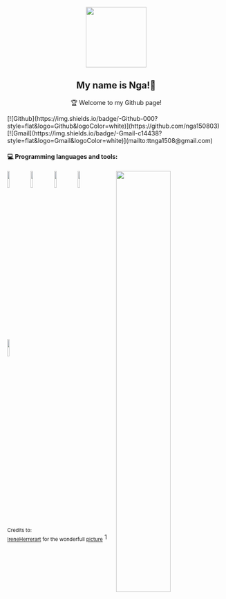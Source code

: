 

<p align="center">
  <img width="140" src="https://user-images.githubusercontent.com/6661165/91657958-61b4fd00-eb00-11ea-9def-dc7ef5367e34.png" />
  <h2 align="center">My name is Nga!👋 </h2>
  <p align="center">🏆 Welcome to my Github page!</p>
</p>
[![Github](https://img.shields.io/badge/-Github-000?style=flat&logo=Github&logoColor=white)](https://github.com/nga150803)
[![Gmail](https://img.shields.io/badge/-Gmail-c14438?style=flat&logo=Gmail&logoColor=white)](mailto:ttnga1508@gmail.com)




#### :computer: Programming languages and tools: 
<p>
	<img width="50%" align="right" src="https://github-readme-stats.vercel.app/api?username=FernandoRoldan93&show_icons=true&hide_border=true" />

<code><img width="10%" src="https://i.pinimg.com/564x/53/19/88/5319885958f89815e5431363f39ff937.jpg"></code>
<code><img width="10%" src="https://i.pinimg.com/564x/8e/f5/af/8ef5af1cacebb410d490cbcad4ea85f3.jpg"></code>
<code><img width="10%" src="https://www.vectorlogo.zone/logos/mysql/mysql-ar21.svg"></code>
<code><img width="10%" src="https://www.vectorlogo.zone/logos/mongodb/mongodb-ar21.svg"></code>
<br/>
<code><img width="10%" src="https://i.pinimg.com/564x/fe/63/63/fe6363c5220b137f918ccfeadc0ec888.jpg"></code>

<br />

</p>

<sub>Credits to: <br/>[IreneHerrerart](https://www.artstation.com/ireneherrera) for the wonderfull [picture](https://github.com/FernandoRoldan93/FernandoRoldan93/blob/master/cover_image.jpg)</sub>
1
